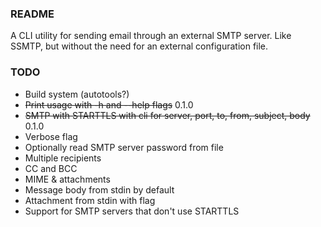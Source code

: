 ### README
A CLI utility for sending email through an external SMTP server. Like SSMTP,
but without the need for an external configuration file.

### TODO
* Build system (autotools?)
* ~~Print usage with -h and --help flags~~ 0.1.0
* ~~SMTP with STARTTLS with cli for server, port, to, from, subject, body~~ 0.1.0
* Verbose flag
* Optionally read SMTP server password from file
* Multiple recipients
* CC and BCC
* MIME & attachments
* Message body from stdin by default
* Attachment from stdin with flag
* Support for SMTP servers that don't use STARTTLS
